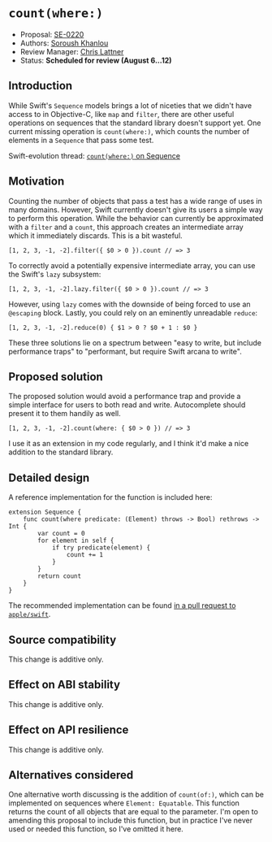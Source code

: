 # `count(where:)`

* Proposal: [SE-0220](0220-count-where.md)
* Authors: [Soroush Khanlou](https://github.com/khanlou)
* Review Manager: [Chris Lattner](https://github.com/lattner)
* Status: **Scheduled for review (August 6...12)**

## Introduction

While Swift's `Sequence` models brings a lot of niceties that we didn't have access to in Objective-C, like `map` and `filter`, there are other useful operations on sequences that the standard library doesn't support yet. One current missing operation is  `count(where:)`, which counts the number of elements in a `Sequence` that pass some test.

Swift-evolution thread: [`count(where:)` on Sequence](https://forums.swift.org/t/count-where-on-sequence/11186)

## Motivation

Counting the number of objects that pass a test has a wide range of uses in many domains. However, Swift currently doesn't give its users a simple way to perform this operation. While the behavior can currently be approximated with a `filter` and a `count`, this approach creates an intermediate array which it immediately discards. This is a bit wasteful.

    [1, 2, 3, -1, -2].filter({ $0 > 0 }).count // => 3

To correctly avoid a potentially expensive intermediate array, you can use the Swift's `lazy` subsystem:

    [1, 2, 3, -1, -2].lazy.filter({ $0 > 0 }).count // => 3

However, using `lazy` comes with the downside of being forced to use an `@escaping` block. Lastly, you could rely on an eminently unreadable `reduce`:

    [1, 2, 3, -1, -2].reduce(0) { $1 > 0 ? $0 + 1 : $0 }

These three solutions lie on a spectrum between "easy to write, but include performance traps" to "performant, but require Swift arcana to write".

## Proposed solution

The proposed solution would avoid a performance trap and provide a simple interface for users to both read and write. Autocomplete should present it to them handily as well.

    [1, 2, 3, -1, -2].count(where: { $0 > 0 }) // => 3

I use it as an extension in my code regularly, and I think it'd make a nice addition to the standard library.

## Detailed design

A reference implementation for the function is included here:

    extension Sequence {
        func count(where predicate: (Element) throws -> Bool) rethrows -> Int {
            var count = 0
            for element in self {
                if try predicate(element) {
                    count += 1
                }
            }
            return count
        }
    }

The recommended implementation can be found [in a pull request to `apple/swift`](https://github.com/apple/swift/pull/16099).

## Source compatibility

This change is additive only.

## Effect on ABI stability

This change is additive only.

## Effect on API resilience

This change is additive only.

## Alternatives considered

One alternative worth discussing is the addition of `count(of:)`, which can be implemented on sequences where `Element: Equatable`. This function returns the count of all objects that are equal to the parameter. I'm open to amending this proposal to include this function, but in practice I've never used or needed this function, so I've omitted it here.

